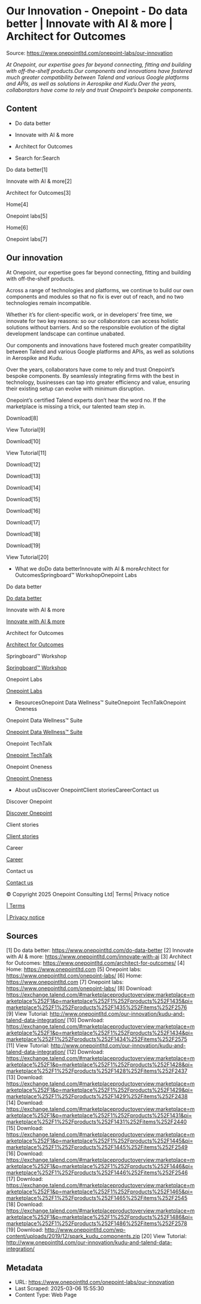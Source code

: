 # Our Innovation - Onepoint - Do data better | Innovate with AI & more | Architect for Outcomes

Source: https://www.onepointltd.com/onepoint-labs/our-innovation

_At Onepoint, our expertise goes far beyond connecting, fitting and building with off-the-shelf products.Our components and innovations have fostered much greater compatibility between Talend and various Google platforms and APIs, as well as solutions in Aerospike and Kudu.Over the years, collaborators have come to rely and trust Onepoint’s bespoke components._

## Content

- Do data better
- Innovate with AI & more
- Architect for Outcomes

- Search for:Search

Do data better[1]

Innovate with AI & more[2]

Architect for Outcomes[3]

Home[4]

Onepoint labs[5]

Home[6]

Onepoint labs[7]

## Our innovation

At Onepoint, our expertise goes far beyond connecting, fitting and building with off-the-shelf products.

Across a range of technologies and platforms, we continue to build our own components and modules so that no fix is ever out of reach, and no two technologies remain incompatible.

Whether it’s for client-specific work, or in developers’ free time, we innovate for two key reasons: so our collaborators can access holistic solutions without barriers. And so the responsible evolution of the digital development landscape can continue unabated.

Our components and innovations have fostered much greater compatibility between Talend and various Google platforms and APIs, as well as solutions in Aerospike and Kudu.

Over the years, collaborators have come to rely and trust Onepoint’s bespoke components. By seamlessly integrating firms with the best in technology, businesses can tap into greater efficiency and value, ensuring their existing setup can evolve with minimum disruption.

Onepoint’s certified Talend experts don’t hear the word no. If the marketplace is missing a trick, our talented team step in.

Download[8]

View Tutorial[9]

Download[10]

View Tutorial[11]

Download[12]

Download[13]

Download[14]

Download[15]

Download[16]

Download[17]

Download[18]

Download[19]

View Tutorial[20]

- What we doDo data betterInnovate with AI & moreArchitect for OutcomesSpringboard™ WorkshopOnepoint Labs

Do data better

[Do data better](/do-data-better)

Innovate with AI & more

[Innovate with AI & more](/innovate-with-ai-more/)

Architect for Outcomes

[Architect for Outcomes](/architect-for-outcomes/)

Springboard™ Workshop

[Springboard™ Workshop](/onepoint-springboard/)

Onepoint Labs

[Onepoint Labs](/onepoint-labs/)

- ResourcesOnepoint Data Wellness™ SuiteOnepoint TechTalkOnepoint Oneness

Onepoint Data Wellness™ Suite

[Onepoint Data Wellness™ Suite](/data-wellness/)

Onepoint TechTalk

[Onepoint TechTalk](/techtalk)

Onepoint Oneness

[Onepoint Oneness](/oneness/)

- About usDiscover OnepointClient storiesCareerContact us

Discover Onepoint

[Discover Onepoint](/discover-onepoint/)

Client stories

[Client stories](/client-stories/)

Career

[Career](/career-opportunities/)

Contact us

[Contact us](/contact-us/)

© Copyright 2025 Onepoint Consulting Ltd| Terms| Privacy notice

[| Terms](/policies/)

[| Privacy notice](/policies/privacy-policy/)

## Sources

[1] Do data better: https://www.onepointltd.com/do-data-better
[2] Innovate with AI & more: https://www.onepointltd.com/innovate-with-ai
[3] Architect for Outcomes: https://www.onepointltd.com/architect-for-outcomes/
[4] Home: https://www.onepointltd.com
[5] Onepoint labs: https://www.onepointltd.com/onepoint-labs/
[6] Home: https://www.onepointltd.com
[7] Onepoint labs: https://www.onepointltd.com/onepoint-labs/
[8] Download: https://exchange.talend.com/#marketplaceproductoverview:marketplace=marketplace%252F1&p=marketplace%252F1%252Fproducts%252F1435&pi=marketplace%252F1%252Fproducts%252F1435%252Fitems%252F2576
[9] View Tutorial: http://www.onepointltd.com/our-innovation/kudu-and-talend-data-integration/
[10] Download: https://exchange.talend.com/#marketplaceproductoverview:marketplace=marketplace%252F1&p=marketplace%252F1%252Fproducts%252F1434&pi=marketplace%252F1%252Fproducts%252F1434%252Fitems%252F2575
[11] View Tutorial: http://www.onepointltd.com/our-innovation/kudu-and-talend-data-integration/
[12] Download: https://exchange.talend.com/#marketplaceproductoverview:marketplace=marketplace%252F1&p=marketplace%252F1%252Fproducts%252F1428&pi=marketplace%252F1%252Fproducts%252F1428%252Fitems%252F2437
[13] Download: https://exchange.talend.com/#marketplaceproductoverview:marketplace=marketplace%252F1&p=marketplace%252F1%252Fproducts%252F1429&pi=marketplace%252F1%252Fproducts%252F1429%252Fitems%252F2438
[14] Download: https://exchange.talend.com/#marketplaceproductoverview:marketplace=marketplace%252F1&p=marketplace%252F1%252Fproducts%252F1431&pi=marketplace%252F1%252Fproducts%252F1431%252Fitems%252F2440
[15] Download: https://exchange.talend.com/#marketplaceproductoverview:marketplace=marketplace%252F1&p=marketplace%252F1%252Fproducts%252F1445&pi=marketplace%252F1%252Fproducts%252F1445%252Fitems%252F2549
[16] Download: https://exchange.talend.com/#marketplaceproductoverview:marketplace=marketplace%252F1&p=marketplace%252F1%252Fproducts%252F1446&pi=marketplace%252F1%252Fproducts%252F1446%252Fitems%252F2546
[17] Download: https://exchange.talend.com/#marketplaceproductoverview:marketplace=marketplace%252F1&p=marketplace%252F1%252Fproducts%252F1465&pi=marketplace%252F1%252Fproducts%252F1465%252Fitems%252F2545
[18] Download: https://exchange.talend.com/#marketplaceproductoverview:marketplace=marketplace%252F1&p=marketplace%252F1%252Fproducts%252F1486&pi=marketplace%252F1%252Fproducts%252F1486%252Fitems%252F2578
[19] Download: http://www.onepointltd.com/wp-content/uploads/2019/12/spark_kudu_components.zip
[20] View Tutorial: http://www.onepointltd.com/our-innovation/kudu-and-talend-data-integration/

## Metadata

- URL: https://www.onepointltd.com/onepoint-labs/our-innovation
- Last Scraped: 2025-03-06 15:55:30
- Content Type: Web Page
